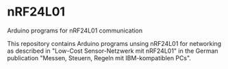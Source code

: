 # nRF24L01
Arduino programs for nRF24L01 communication

This repository contains Arduino programs unsing nRF24L01 for networking as described in "Low-Cost Sensor-Netzwerk mit nRF24L01" in the German publication "Messen, Steuern, Regeln mit IBM-kompatiblen PCs".  
